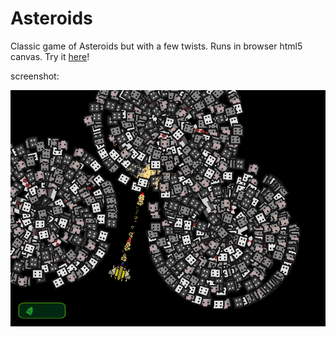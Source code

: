 # Asteroids
Classic game of Asteroids but with a few twists. Runs in browser html5 canvas. Try it [here](https://mirror12k.github.io/fighter-down/)!

screenshot:

![screenshot](screenshot.png)

